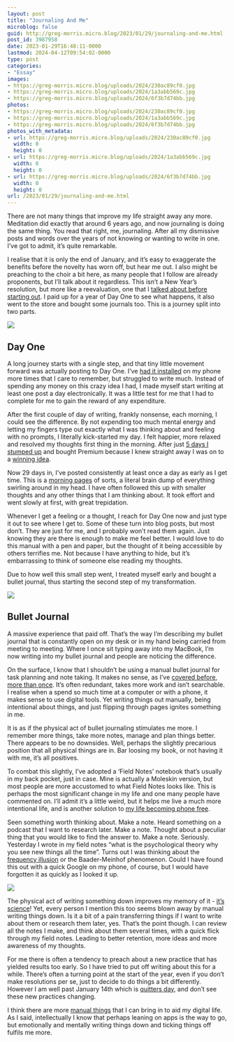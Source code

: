 ```yaml
---
layout: post
title: "Journaling And Me"
microblog: false
guid: http://greg-morris.micro.blog/2023/01/29/journaling-and-me.html
post_id: 3987958
date: 2023-01-29T16:48:11-0000
lastmod: 2024-04-12T09:54:02-0000
type: post
categories:
- "Essay"
images:
- https://greg-morris.micro.blog/uploads/2024/230ac89cf0.jpg
- https://greg-morris.micro.blog/uploads/2024/1a3abb569c.jpg
- https://greg-morris.micro.blog/uploads/2024/6f3b7d74bb.jpg
photos:
- https://greg-morris.micro.blog/uploads/2024/230ac89cf0.jpg
- https://greg-morris.micro.blog/uploads/2024/1a3abb569c.jpg
- https://greg-morris.micro.blog/uploads/2024/6f3b7d74bb.jpg
photos_with_metadata:
- url: https://greg-morris.micro.blog/uploads/2024/230ac89cf0.jpg
  width: 0
  height: 0
- url: https://greg-morris.micro.blog/uploads/2024/1a3abb569c.jpg
  width: 0
  height: 0
- url: https://greg-morris.micro.blog/uploads/2024/6f3b7d74bb.jpg
  width: 0
  height: 0
url: /2023/01/29/journaling-and-me.html
---
```

There are not many things that improve my life straight away any more. Meditation did exactly that around 6 years ago, and now journaling is doing the same thing. You read that right, me, journaling. After all my dismissive posts and words over the years of not knowing or wanting to write in one. I’ve got to admit, it’s quite remarkable. 

I realise that it is only the end of January, and it’s easy to exaggerate the benefits before the novelty has worn off, but hear me out. I also might be preaching to the choir a bit here, as many people that I follow are already proponents, but I’ll talk about it regardless. This isn’t a New Year’s resolution, but more like a reevaluation, one that I [talked about before starting out](/2023/01/05/journaling-for-journaling.html). I paid up for a year of Day One to see what happens, it also went to the store and bought some journals too. This is a journey split into two parts. 

![](https://greg-morris.micro.blog/uploads/2024/230ac89cf0.jpg)

## Day One
A long journey starts with a single step, and that tiny little movement forward was actually posting to Day One. I’ve [had it installed](/2022/12/28/outside-of-twitter.html) on my phone more times that I care to remember, but struggled to write much. Instead of spending any money on this crazy idea I had, I made myself start writing at least one post a day electronically. It was a little test for me that I had to complete for me to gain the reward of any expenditure.

After the first couple of day of writing, frankly nonsense, each morning, I could see the difference. By not expending too much mental energy and letting my fingers type out exactly what I was thinking about and feeling with no prompts, I literally kick-started my day. I felt happier, more relaxed and resolved my thoughts first thing in the morning. After just [5 days I stumped up](/2023/01/05/journaling-for-journaling.html) and bought Premium because I knew straight away I was on to a [winning idea](/2023/01/09/day-streak.html).

Now 29 days in, I’ve posted consistently at least once a day as early as I get time. This is a [morning pages](https://littlecoffeefox.com/morning-pages-changed-life/) of sorts, a literal brain dump of everything swirling around in my head. I have often followed this up with smaller thoughts and any other things that I am thinking about. It took effort and went slowly at first, with great trepidation. 

Whenever I get a feeling or a thought, I reach for Day One now and just type it out to see where I get to. Some of these turn into blog posts, but most don’t. They are just for me, and I probably won’t read them again. Just knowing they are there is enough to make me feel better. I would love to do this manual with a pen and paper, but the thought of it being accessible by others terrifies me. Not because I have anything to hide, but it’s embarrassing to think of someone else reading my thoughts.

Due to how well this small step went, I treated myself early and bought a bullet journal, thus starting the second step of my transformation.

![](https://greg-morris.micro.blog/uploads/2024/1a3abb569c.jpg)

## Bullet Journal
A massive experience that paid off. That’s the way I’m describing my bullet journal that is constantly open on my desk or in my hand being carried from meeting to meeting. Where I once sit typing away into my MacBook, I’m now writing into my bullet journal and people are noticing the difference.

On the surface, I know that I shouldn’t be using a manual bullet journal for task planning and note taking. It makes no sense, as I’ve [covered before](/2022/12/31/i-really-want.html), [more than once](/2022/06/21/putting-a-system.html). It’s often redundant, takes more work and isn’t searchable. I realise when a spend so much time at a computer or with a phone, it makes sense to use digital tools. Yet writing things out manually, being intentional about things, and just flipping through pages ignites something in me.

It is as if the physical act of bullet journaling stimulates me more. I remember more things, take more notes, manage and plan things better. There appears to be no downsides. Well, perhaps the slightly precarious position that all physical things are in. Bar loosing my book, or not having it with me, it’s all positives.

To combat this slightly, I’ve adopted a ‘Field Notes’ notebook that’s usually in my back pocket, just in case. Mine is actually a Moleskin version, but most people are more accustomed to what Field Notes looks like. This is perhaps the most significant change in my life and one many people have commented on. I’ll admit it’s a little weird, but it helps me live a much more intentional life, and is another solution to [my life becoming phone free](/2022/02/10/the-ultimate-minimalist.html).

Seen something worth thinking about. Make a note. Heard something on a podcast that I want to research later. Make a note. Thought about a peculiar thing that you would like to find the answer to. Make a note. Seriously. Yesterday I wrote in my field notes “what is the psychological theory why you see new things all the time”. Turns out I was thinking about the [frequency illusion](https://en.wikipedia.org/wiki/Frequency_illusion) or the Baader-Meinhof phenomenon. Could I have found this out with a quick Google on my phone, of course, but I would have forgotten it as quickly as I looked it up.

![](https://greg-morris.micro.blog/uploads/2024/6f3b7d74bb.jpg)

The physical act of writing something down improves my memory of it - [it’s science](https://www.frontiersin.org/articles/10.3389/fnbeh.2021.634158/full)! Yet, every person I mention this too seems blown away by manual writing things down. Is it a bit of a pain transferring things if I want to write about them or research them later, yes. That’s the point though. I can review all the notes I make, and think about them several times, with a quick flick through my field notes. Leading to better retention, more ideas and more awareness of my thoughts.

For me there is often a tendency to preach about a new practice that has yielded results too early. So I have tried to put off writing about this for a while. There’s often a turning point at the start of the year, even if you don’t make resolutions per se, just to decide to do things a bit differently. However I am well past January 14th which is [quitters day](https://blogs.lse.ac.uk/businessreview/2022/01/17/have-you-quit-your-new-years-resolution-by-quitters-day/), and don’t see these new practices changing.

I think there are more [manual things](/2022/12/31/manual-practices-to.html) that I can bring in to aid my digital life. As I said, intellectually I know that perhaps leaning on apps is the way to go, but emotionally and mentally writing things down and ticking things off fulfils me more.
